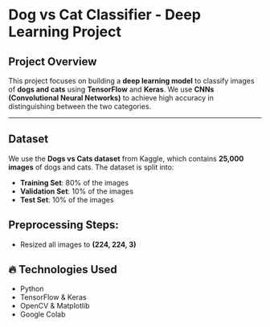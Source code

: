 # Dog vs Cat Classifier - Deep Learning Project  

## **Project Overview**  
This project focuses on building a **deep learning model** to classify images of **dogs and cats** using **TensorFlow** and **Keras**. We use **CNNs (Convolutional Neural Networks)** to achieve high accuracy in distinguishing between the two categories.  

---

## **Dataset**  
We use the **Dogs vs Cats dataset** from Kaggle, which contains **25,000 images** of dogs and cats. The dataset is split into:  
- **Training Set**: 80% of the images  
- **Validation Set**: 10% of the images  
- **Test Set**: 10% of the images  

## **Preprocessing Steps:**  
- Resized all images to **(224, 224, 3)**  

## 🔥 **Technologies Used**  
- Python  
- TensorFlow & Keras  
- OpenCV & Matplotlib  
- Google Colab 

